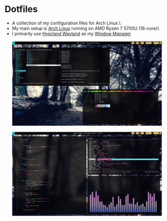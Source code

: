# Dotfiles
- A collection of my configuration files for Arch Linux.\
- My main setup is [Arch Linux](https://wiki.archlinux.org/title/Arch_Linux) running on AMD Ryzen 7 5700U (16-core)\
- I primarily use [Hyprland Wayland](https://github.com/hyprwm/Hyprland) as my [Window Manager](https://wiki.archlinux.org/title/window_manager)
<br></br>
![Hyprland](screenshot/hyprland.png "hyprland")
<br></br>
![Hyprland-1](screenshot/hyprland1.png "hyprland")
